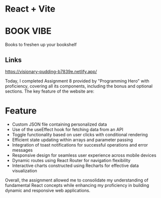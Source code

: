 # React + Vite

# BOOK VIBE

Books to freshen up your bookshelf

## Links

https://visionary-pudding-b7839e.netlify.app/

Today, I completed Assignment 8 provided by "Programming Hero" with proficiency, covering all its components, including the bonus and optional sections. The key feature of the website are:

# Feature

- Custom JSON file containing personalized data
- Use of the useEffect hook for fetching data from an API
- Toggle functionality based on user clicks with conditional rendering
- Efficient state updating within arrays and parameter passing
- Integration of toast notifications for successful operations and error messages
- Responsive design for seamless user experience across mobile devices
- Dynamic routes using React Router for navigation flexibility
- Interactive charts constructed using Recharts for effective data visualization

Overall, the assignment allowed me to consolidate my understanding of fundamental React concepts while enhancing my proficiency in building dynamic and responsive web applications.
